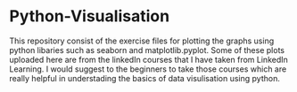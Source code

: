 # Python-Visualisation
This repository consist of the exercise files for plotting the graphs using python libaries such as 
seaborn and matplotlib.pyplot.
Some of these plots uploaded here are from the linkedIn courses that I have taken from LinkedIn Learning. 
I would suggest to the beginners to take those courses which are really helpful in understading the basics of 
data visulisation using python. 
